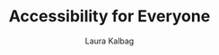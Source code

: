 ---
title: "Accessibility for Everyone"
subtitle: ""
description: ""
layout: book
author: Laura Kalbag
started: 2020-12-05
read: 2020-12-06
status: read
rating: 4
color: 
cover: 
pages: 166
link: 
---